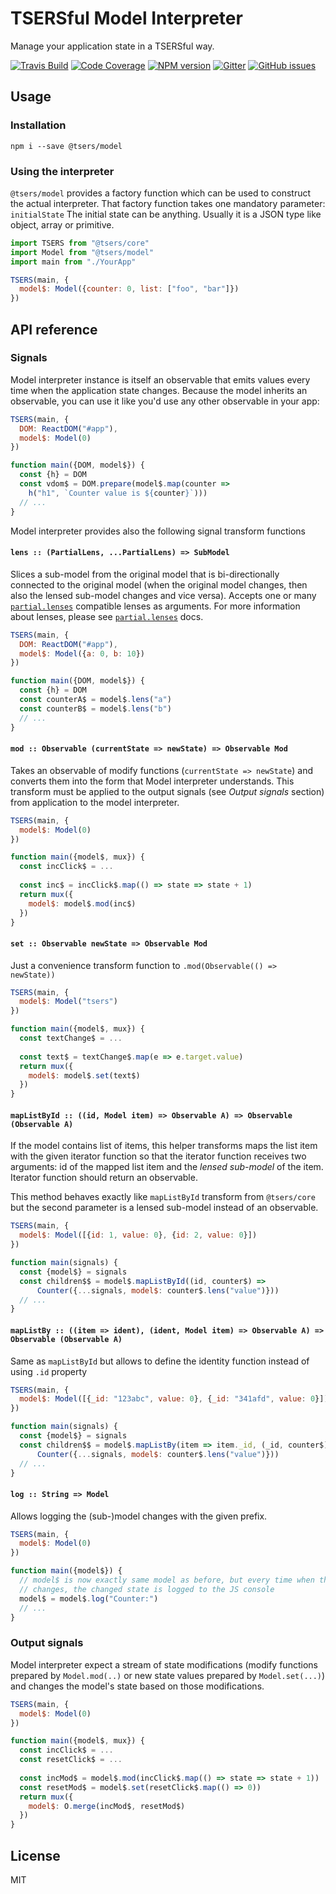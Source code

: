 # TSERSful Model Interpreter

Manage your application state in a TSERSful way.

[![Travis Build](https://img.shields.io/travis/tsers-js/model/master.svg?style=flat-square)](https://travis-ci.org/tsers-js/model)
[![Code Coverage](https://img.shields.io/codecov/c/github/tsers-js/model/master.svg?style=flat-square)](https://codecov.io/github/tsers-js/model)
[![NPM version](https://img.shields.io/npm/v/@tsers/model.svg?style=flat-square)](https://www.npmjs.com/package/@tsers/model)
[![Gitter](https://img.shields.io/gitter/room/tsers-js/chat.js.svg?style=flat-square)](https://gitter.im/tsers-js/chat)
[![GitHub issues](https://img.shields.io/badge/issues-%40tsers%2Fcore-blue.svg?style=flat-square)](https://github.com/tsers-js/core/issues)

## Usage

### Installation

```
npm i --save @tsers/model
``` 

### Using the interpreter

`@tsers/model` provides a factory function which can be used to construct the actual
interpreter. That factory function takes one mandatory parameter: `initialState` The
initial state can be anything. Usually it is a JSON type like object, array or primitive.

```javascript
import TSERS from "@tsers/core"
import Model from "@tsers/model"
import main from "./YourApp"

TSERS(main, {
  model$: Model({counter: 0, list: ["foo", "bar"]})
})
```

## API reference

### Signals 

Model interpreter instance is itself an observable that emits values every time when
the application state changes. Because the model inherits an observable, you can use
it like you'd use any other observable in your app:

```js
TSERS(main, {
  DOM: ReactDOM("#app"),
  model$: Model(0)
})

function main({DOM, model$}) {
  const {h} = DOM
  const vdom$ = DOM.prepare(model$.map(counter =>
    h("h1", `Counter value is ${counter}`)))
  // ...
}
```

Model interpreter provides also the following signal transform functions

#### `lens :: (PartialLens, ...PartialLens) => SubModel`

Slices a sub-model from the original model that is bi-directionally connected
to the original model (when the original model changes, then also the lensed
sub-model changes and vice versa). Accepts one or many
[`partial.lenses`](https://github.com/calmm-js/partial.lenses) compatible 
lenses as arguments. For more information about lenses, please see
[`partial.lenses`](https://github.com/calmm-js/partial.lenses) docs.

```js
TSERS(main, {
  DOM: ReactDOM("#app"),
  model$: Model({a: 0, b: 10})
})

function main({DOM, model$}) {
  const {h} = DOM
  const counterA$ = model$.lens("a")
  const counterB$ = model$.lens("b")
  // ...
}
```

#### `mod :: Observable (currentState => newState) => Observable Mod`

Takes an observable of modify functions (`currentState => newState`) and converts
them into the form that Model interpreter understands. This transform must be applied
to the output signals (see *Output signals* section) from application to the model
interpreter.

```js
TSERS(main, {
  model$: Model(0)
})

function main({model$, mux}) {
  const incClick$ = ...
  
  const inc$ = incClick$.map(() => state => state + 1)
  return mux({
    model$: model$.mod(inc$)
  })
}
```

#### `set :: Observable newState => Observable Mod` 

Just a convenience transform function to `.mod(Observable(() => newState))`

```js
TSERS(main, {
  model$: Model("tsers")
})

function main({model$, mux}) {
  const textChange$ = ...
  
  const text$ = textChange$.map(e => e.target.value)
  return mux({
    model$: model$.set(text$)
  })
}
```

#### `mapListById :: ((id, Model item) => Observable A) => Observable (Observable A)`

If the model contains list of items, this helper transforms maps the list item 
with the given iterator function so that the iterator function receives two 
arguments: id of the mapped list item and the *lensed sub-model* of the item.
Iterator function should return an observable.

This method behaves exactly like `mapListById` transform from `@tsers/core` but the
second parameter is a lensed sub-model instead of an observable.

```js 
TSERS(main, {
  model$: Model([{id: 1, value: 0}, {id: 2, value: 0}])
})

function main(signals) {
  const {model$} = signals
  const children$$ = model$.mapListById((id, counter$) =>
      Counter({...signals, model$: counter$.lens("value")}))
  // ...
}
```

#### `mapListBy :: ((item => ident), (ident, Model item) => Observable A) => Observable (Observable A)`

Same as `mapListById` but allows to define the identity function instead of using 
`.id` property

```js 
TSERS(main, {
  model$: Model([{_id: "123abc", value: 0}, {_id: "341afd", value: 0}])
})

function main(signals) {
  const {model$} = signals
  const children$$ = model$.mapListBy(item => item._id, (_id, counter$) =>
      Counter({...signals, model$: counter$.lens("value")}))
  // ...
}
```

#### `log :: String => Model`

Allows logging the (sub-)model changes with the given prefix. 

```js 
TSERS(main, {
  model$: Model(0)
})

function main({model$}) {
  // model$ is now exactly same model as before, but every time when the value
  // changes, the changed state is logged to the JS console
  model$ = model$.log("Counter:")
  // ...
}
```

### Output signals

Model interpreter expect a stream of state modifications (modify functions prepared
by `Model.mod(..)` or new state values prepared by `Model.set(...)`) and changes
the model's state based on those modifications.

```js
TSERS(main, {
  model$: Model(0)
})

function main({model$, mux}) {
  const incClick$ = ...
  const resetClick$ = ...
  
  const incMod$ = model$.mod(incClick$.map(() => state => state + 1))
  const resetMod$ = model$.set(resetClick$.map(() => 0))
  return mux({
    model$: O.merge(incMod$, resetMod$)
  })
}
```


## License

MIT

